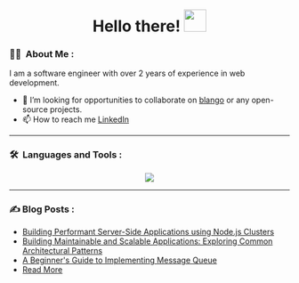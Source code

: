 <h1 align="center">Hello there! <img src="https://media.giphy.com/media/hvRJCLFzcasrR4ia7z/giphy.gif" width="40"></h1>

### :man_technologist: &nbsp;About Me :

I am a software engineer with over 2 years of experience in web development.

<!-- - 🧑‍💻 I am currently -->
- 🤝 I’m looking for opportunities to collaborate on [blango](https://github.com/bigyanse/blango) or any open-source projects.
- 📫 How to reach me [LinkedIn](https://linkedin.com/in/bigyanse)

---

### 🛠 &nbsp;Languages and Tools :

<p align="center">
  <a href="https://bigyandahal.com">
    <img src="https://skillicons.dev/icons?i=html,css,sass,tailwind,javascript,typescript,react,redux,nodejs,express,nestjs,nextjs,php,wordpress,laravel,python,flask,django,java,mongodb,postgresql,mysql,git,linux,windows,nix,bash,powershell,go,rust,docker,kubernetes,prometheus,grafana" />
  </a>
</p>

---

### ✍️ Blog Posts : 
- [Building Performant Server-Side Applications using Node.js Clusters](https://blog.bigyandahal.com/building-performant-server-side-applications-using-nodejs-clusters)
- [Building Maintainable and Scalable Applications: Exploring Common Architectural Patterns](https://blog.bigyandahal.com/building-maintainable-and-scalable-applications-exploring-common-architectural-patterns)
- [A Beginner's Guide to Implementing Message Queue](https://blog.bigyandahal.com/a-beginners-guide-to-implementing-message-queue)
- [Read More](https://blog.bigyandahal.com)

